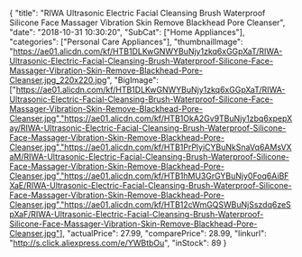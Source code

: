 {
	"title": "RIWA Ultrasonic Electric Facial Cleansing Brush Waterproof Silicone Face Massager Vibration Skin Remove Blackhead Pore Cleanser",
	"date": "2018-10-31 10:30:20",
	"SubCat": ["Home Appliances"],
	"categories": ["Personal Care Appliances"],
	"thumbnailImage": "https://ae01.alicdn.com/kf/HTB1DLKwGNWYBuNjy1zkq6xGGpXaT/RIWA-Ultrasonic-Electric-Facial-Cleansing-Brush-Waterproof-Silicone-Face-Massager-Vibration-Skin-Remove-Blackhead-Pore-Cleanser.jpg_220x220.jpg",
	"BigImage": ["https://ae01.alicdn.com/kf/HTB1DLKwGNWYBuNjy1zkq6xGGpXaT/RIWA-Ultrasonic-Electric-Facial-Cleansing-Brush-Waterproof-Silicone-Face-Massager-Vibration-Skin-Remove-Blackhead-Pore-Cleanser.jpg","https://ae01.alicdn.com/kf/HTB1OkA2Gv9TBuNjy1zbq6xpepXay/RIWA-Ultrasonic-Electric-Facial-Cleansing-Brush-Waterproof-Silicone-Face-Massager-Vibration-Skin-Remove-Blackhead-Pore-Cleanser.jpg","https://ae01.alicdn.com/kf/HTB1PrPlyiCYBuNkSnaVq6AMsVXaM/RIWA-Ultrasonic-Electric-Facial-Cleansing-Brush-Waterproof-Silicone-Face-Massager-Vibration-Skin-Remove-Blackhead-Pore-Cleanser.jpg","https://ae01.alicdn.com/kf/HTB1hMU3GrGYBuNjy0Foq6AiBFXaE/RIWA-Ultrasonic-Electric-Facial-Cleansing-Brush-Waterproof-Silicone-Face-Massager-Vibration-Skin-Remove-Blackhead-Pore-Cleanser.jpg","https://ae01.alicdn.com/kf/HTB12cWmGQSWBuNjSszdq6zeSpXaF/RIWA-Ultrasonic-Electric-Facial-Cleansing-Brush-Waterproof-Silicone-Face-Massager-Vibration-Skin-Remove-Blackhead-Pore-Cleanser.jpg"],
	"actualPrice": 27.99,
	"comparePrice": 28.99,
	"linkurl": "http://s.click.aliexpress.com/e/YWBtbOu",
	"inStock": 89
}
